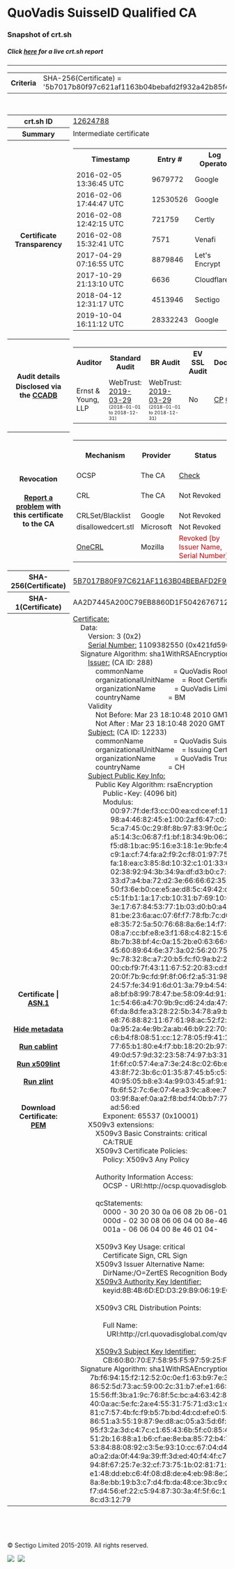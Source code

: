# QuoVadis SuisseID Qualified CA
### Snapshot of crt.sh
##### Click [here](https://crt.sh/?q=5B7017B80F97C621AF1163B04BEBAFD2F932A42B85F4B9FEC71B38609F564922) for a live crt.sh report

---
<!DOCTYPE HTML PUBLIC "-//W3C//DTD HTML 4.0 Transitional//EN">
<HTML>

<BODY>

<TABLE>
  <TR>
    <TH class="outer">Criteria</TH>
    <TD class="outer">SHA-256(Certificate) = '5b7017b80f97c621af1163b04bebafd2f932a42b85f4b9fec71b38609f564922'</TD>
  </TR>
</TABLE>
<BR>
<TABLE>
  <TR>
    <TH class="outer">crt.sh ID</TH>
    <TD class="outer"><A href="?id=12624788">12624788</A></TD>
  </TR>
  <TR>
    <TH class="outer">Summary</TH>
    <TD class="outer">Intermediate certificate</TD>
  </TR>
  <TR>
    <TH class="outer">Certificate<BR>Transparency</TH>
    <TD class="outer">
<TABLE class="options" style="margin-left:0px">
  <TR>
    <TH>Timestamp</TH>
    <TH>Entry #</TH>
    <TH>Log Operator</TH>
    <TH>Log URL</TH>
  </TR>
  <TR>
    <TD>2016-02-05&nbsp; <FONT class="small">13:36:45 UTC</FONT></TD>
    <TD>9679772</TD>
    <TD>Google</TD>
    <TD>https://ct.googleapis.com/rocketeer</TD>
  </TR>
  <TR>
    <TD>2016-02-06&nbsp; <FONT class="small">17:44:47 UTC</FONT></TD>
    <TD>12530526</TD>
    <TD>Google</TD>
    <TD>https://ct.googleapis.com/pilot</TD>
  </TR>
  <TR>
    <TD>2016-02-08&nbsp; <FONT class="small">12:42:15 UTC</FONT></TD>
    <TD>721759</TD>
    <TD>Certly</TD>
    <TD>https://log.certly.io</TD>
  </TR>
  <TR>
    <TD>2016-02-08&nbsp; <FONT class="small">15:32:41 UTC</FONT></TD>
    <TD>7571</TD>
    <TD>Venafi</TD>
    <TD>https://ctlog.api.venafi.com</TD>
  </TR>
  <TR>
    <TD>2017-04-29&nbsp; <FONT class="small">07:16:55 UTC</FONT></TD>
    <TD>8879846</TD>
    <TD>Let's Encrypt</TD>
    <TD>https://clicky.ct.letsencrypt.org</TD>
  </TR>
  <TR>
    <TD>2017-10-29&nbsp; <FONT class="small">21:13:10 UTC</FONT></TD>
    <TD>6636</TD>
    <TD>Cloudflare</TD>
    <TD>https://ct.cloudflare.com/logs/nimbus2020</TD>
  </TR>
  <TR>
    <TD>2018-04-12&nbsp; <FONT class="small">12:31:17 UTC</FONT></TD>
    <TD>4513946</TD>
    <TD>Sectigo</TD>
    <TD>https://dodo.ct.comodo.com</TD>
  </TR>
  <TR>
    <TD>2019-10-04&nbsp; <FONT class="small">16:11:12 UTC</FONT></TD>
    <TD>28332243</TD>
    <TD>Google</TD>
    <TD>https://ct.googleapis.com/logs/argon2020</TD>
  </TR>
</TABLE>
    </TD>
  </TR>
  <TR>
    <TH class="outer">Audit details<BR>
      <DIV class="small" style="padding-top:3px">Disclosed via the
        <A href="//ccadb-public.secure.force.com/mozilla/PublicAllIntermediateCerts" target="_blank">CCADB</A></DIV>
    </TH>
    <TD class="outer">
<TABLE class="options" style="margin-left:0px">
  <TR>
    <TH>Auditor</TH>
    <TH>Standard Audit</TH>
    <TH>BR Audit</TH>
    <TH>EV SSL Audit</TH>
    <TH>Documents</TH>
    <TH>CCADB</TH>
    <TH>Root Owner / Certificate</TH>
  </TR>
  <TR>
    <TD style="vertical-align:middle">Ernst & Young, LLP</TD>
    <TD>WebTrust:
      <A href="https://www.cpacanada.ca/generichandlers/CPACHandler.ashx?attachmentid=227627" target="_blank">2019-03-29</A>
      <BR><FONT style="font-size:8pt">(2018-01-01 to 2018-12-31)</FONT></TD>
    <TD>WebTrust:
      <A href="https://www.cpacanada.ca/generichandlers/CPACHandler.ashx?attachmentid=227628" target="_blank">2019-03-29</A>
      <BR><FONT style="font-size:8pt">(2018-01-01 to 2018-12-31)</FONT></TD>
    <TD>No    <TD>
      <A href="https://www.quovadisglobal.com/~/media/Files/Repository/QV_RCA1_RCA3_CPCPS_V4_25.ashx" target="blank">CP</A>
      <A href="https://www.quovadisglobal.com/~/media/Files/Repository/QV_RCA2_CPCPS_v2.5.ashx" target="blank">CPS</A>
    </TD>
    <TD><A href="//ccadb.force.com/001o000000rFwkgAAC" target="_blank">001o000000rFwkgAAC</A></TD>
    <TD><A href="/?id=8878">QuoVadis</A></TD>
  </TR>
</TABLE>
    </TD>
  </TR>
  <TR>
    <TH class="outer">Revocation<BR><BR>
      <DIV class="small" style="padding-top:3px"><A href="?id=12624788&opt=problemreporting">Report a problem</A> with<BR>this certificate to the CA</DIV></TH>
    <TD class="outer">
      <TABLE class="options" style="margin-left:0px">
        <TR>
          <TH>Mechanism</TH>
          <TH>Provider</TH>
          <TH>Status</TH>
          <TH>Revocation Date</TH>
          <TH>Last Observed in CRL</TH>
          <TH>Last Checked <SPAN style="color:#CC0000;vertical-align:middle;font-size:70%;font-weight:normal">(Error)</SPAN></TH>
        </TR>
        <TR>
          <TD>OCSP</TD>
          <TD>The CA</TD>
          <TD><A href="?id=12624788&opt=ocsp">Check</A></TD>
          <TD><SPAN style="color:#888888">?</SPAN></TD>
          <TD><SPAN style="color:#888888">n/a</SPAN></TD>
          <TD><SPAN style="color:#888888">?</SPAN></TD>
        </TR>
        <TR>
          <TD>CRL</TD>
          <TD>The CA</TD>
          <TD>Not Revoked</TD><TD><SPAN style="color:#888888">n/a</SPAN></TD><TD><SPAN style="color:#888888">n/a</SPAN></TD><TD>2019-12-04&nbsp; <FONT class="small">20:05:09 UTC</FONT></TD>
        </TR>
        <TR>
          <TD>CRLSet/Blacklist</TD>
          <TD>Google</TD>
          <TD>Not Revoked</TD>
          <TD><SPAN style="color:#888888">n/a</SPAN></TD>
          <TD><SPAN style="color:#888888">n/a</SPAN></TD>
          <TD><SPAN style="color:#888888">n/a</SPAN></TD>
        </TR>
        <TR>
          <TD>disallowedcert.stl</TD>
          <TD>Microsoft</TD>
          <TD>Not Revoked</TD>
          <TD><SPAN style="color:#888888">n/a</SPAN></TD>
          <TD><SPAN style="color:#888888">n/a</SPAN></TD>
          <TD><SPAN style="color:#888888">n/a</SPAN></TD>
        </TR>
        <TR>
          <TD><A href="/mozilla-onecrl" target="_blank">OneCRL</A></TD>
          <TD>Mozilla</TD>
          <TD><SPAN style="color:#CC0000">Revoked [by Issuer Name, Serial Number]</SPAN></TD><TD><SPAN style="color:#888888">Unknown</SPAN></TD>
          <TD><SPAN style="color:#888888">n/a</SPAN></TD>
          <TD><SPAN style="color:#888888">n/a</SPAN></TD>
        </TR>
      </TABLE>
    </TD>
  </TR>
  <TR>
    <TH class="outer">SHA-256(Certificate)</TH>
    <TD class="outer"><A href="//censys.io/certificates/5b7017b80f97c621af1163b04bebafd2f932a42b85f4b9fec71b38609f564922">5B7017B80F97C621AF1163B04BEBAFD2F932A42B85F4B9FEC71B38609F564922</A></TD>
  </TR>
  <TR>
    <TH class="outer">SHA-1(Certificate)</TH>
    <TD class="outer">AA2D7445A200C79EB8860D1F5042676712269920</TD>
  </TR>
  <TR>
    <TH class="outer">Certificate | <A href="?asn1=12624788">ASN.1</A>
      <SPAN class="small"><BR>
      <BR><BR><A href="?id=12624788&opt=nometadata">Hide metadata</A>
      <BR><BR><A href="?id=12624788&opt=cablint">Run cablint</A>
      <BR><BR><A href="?id=12624788&opt=x509lint">Run x509lint</A>
      <BR><BR><A href="?id=12624788&opt=zlint">Run zlint</A>
      <BR><BR><BR>Download Certificate: <A href="?d=12624788">PEM</A>
      </SPAN>
    </TH>
    <TD class="text"><A href="?d=12624788">Certificate:</A><BR>&nbsp;&nbsp;&nbsp;&nbsp;Data:<BR>&nbsp;&nbsp;&nbsp;&nbsp;&nbsp;&nbsp;&nbsp;&nbsp;Version:&nbsp;3&nbsp;(0x2)<BR>&nbsp;&nbsp;&nbsp;&nbsp;&nbsp;&nbsp;&nbsp;&nbsp;<A href="?serial=421fd596">Serial&nbsp;Number:</A>&nbsp;1109382550&nbsp;(0x421fd596)<BR>&nbsp;&nbsp;&nbsp;&nbsp;Signature&nbsp;Algorithm:&nbsp;sha1WithRSAEncryption<BR>&nbsp;&nbsp;&nbsp;&nbsp;&nbsp;&nbsp;&nbsp;&nbsp;<A href="?caid=288">Issuer:</A> <SPAN class="small">(CA ID: 288)</SPAN><BR>&nbsp;&nbsp;&nbsp;&nbsp;&nbsp;&nbsp;&nbsp;&nbsp;&nbsp;&nbsp;&nbsp;&nbsp;commonName&nbsp;&nbsp;&nbsp;&nbsp;&nbsp;&nbsp;&nbsp;&nbsp;&nbsp;&nbsp;&nbsp;&nbsp;&nbsp;&nbsp;&nbsp;&nbsp;=&nbsp;QuoVadis&nbsp;Root&nbsp;Certification&nbsp;Authority<BR>&nbsp;&nbsp;&nbsp;&nbsp;&nbsp;&nbsp;&nbsp;&nbsp;&nbsp;&nbsp;&nbsp;&nbsp;organizationalUnitName&nbsp;&nbsp;&nbsp;&nbsp;=&nbsp;Root&nbsp;Certification&nbsp;Authority<BR>&nbsp;&nbsp;&nbsp;&nbsp;&nbsp;&nbsp;&nbsp;&nbsp;&nbsp;&nbsp;&nbsp;&nbsp;organizationName&nbsp;&nbsp;&nbsp;&nbsp;&nbsp;&nbsp;&nbsp;&nbsp;&nbsp;&nbsp;=&nbsp;QuoVadis&nbsp;Limited<BR>&nbsp;&nbsp;&nbsp;&nbsp;&nbsp;&nbsp;&nbsp;&nbsp;&nbsp;&nbsp;&nbsp;&nbsp;countryName&nbsp;&nbsp;&nbsp;&nbsp;&nbsp;&nbsp;&nbsp;&nbsp;&nbsp;&nbsp;&nbsp;&nbsp;&nbsp;&nbsp;&nbsp;=&nbsp;BM<BR>&nbsp;&nbsp;&nbsp;&nbsp;&nbsp;&nbsp;&nbsp;&nbsp;Validity<BR>&nbsp;&nbsp;&nbsp;&nbsp;&nbsp;&nbsp;&nbsp;&nbsp;&nbsp;&nbsp;&nbsp;&nbsp;Not&nbsp;Before:&nbsp;Mar&nbsp;23&nbsp;18:10:48&nbsp;2010&nbsp;GMT<BR>&nbsp;&nbsp;&nbsp;&nbsp;&nbsp;&nbsp;&nbsp;&nbsp;&nbsp;&nbsp;&nbsp;&nbsp;Not&nbsp;After&nbsp;:&nbsp;Mar&nbsp;23&nbsp;18:10:48&nbsp;2020&nbsp;GMT<BR>&nbsp;&nbsp;&nbsp;&nbsp;&nbsp;&nbsp;&nbsp;&nbsp;<A href="?caid=12233">Subject:</A> <SPAN class="small">(CA ID: 12233)</SPAN><BR>&nbsp;&nbsp;&nbsp;&nbsp;&nbsp;&nbsp;&nbsp;&nbsp;&nbsp;&nbsp;&nbsp;&nbsp;commonName&nbsp;&nbsp;&nbsp;&nbsp;&nbsp;&nbsp;&nbsp;&nbsp;&nbsp;&nbsp;&nbsp;&nbsp;&nbsp;&nbsp;&nbsp;&nbsp;=&nbsp;QuoVadis&nbsp;SuisseID&nbsp;Qualified&nbsp;CA<BR>&nbsp;&nbsp;&nbsp;&nbsp;&nbsp;&nbsp;&nbsp;&nbsp;&nbsp;&nbsp;&nbsp;&nbsp;organizationalUnitName&nbsp;&nbsp;&nbsp;&nbsp;=&nbsp;Issuing&nbsp;Certification&nbsp;Authority<BR>&nbsp;&nbsp;&nbsp;&nbsp;&nbsp;&nbsp;&nbsp;&nbsp;&nbsp;&nbsp;&nbsp;&nbsp;organizationName&nbsp;&nbsp;&nbsp;&nbsp;&nbsp;&nbsp;&nbsp;&nbsp;&nbsp;&nbsp;=&nbsp;QuoVadis&nbsp;Trustlink&nbsp;Switzerland&nbsp;Ltd.<BR>&nbsp;&nbsp;&nbsp;&nbsp;&nbsp;&nbsp;&nbsp;&nbsp;&nbsp;&nbsp;&nbsp;&nbsp;countryName&nbsp;&nbsp;&nbsp;&nbsp;&nbsp;&nbsp;&nbsp;&nbsp;&nbsp;&nbsp;&nbsp;&nbsp;&nbsp;&nbsp;&nbsp;=&nbsp;CH<BR>&nbsp;&nbsp;&nbsp;&nbsp;&nbsp;&nbsp;&nbsp;&nbsp;<A href="?spkisha256=d7be2e387d4cef15aec9b3bba1543f4a21be7b9ea2f07d110b684e745d9bdfd1">Subject&nbsp;Public&nbsp;Key&nbsp;Info:</A><BR>&nbsp;&nbsp;&nbsp;&nbsp;&nbsp;&nbsp;&nbsp;&nbsp;&nbsp;&nbsp;&nbsp;&nbsp;Public&nbsp;Key&nbsp;Algorithm:&nbsp;rsaEncryption<BR>&nbsp;&nbsp;&nbsp;&nbsp;&nbsp;&nbsp;&nbsp;&nbsp;&nbsp;&nbsp;&nbsp;&nbsp;&nbsp;&nbsp;&nbsp;&nbsp;Public-Key:&nbsp;(4096&nbsp;bit)<BR>&nbsp;&nbsp;&nbsp;&nbsp;&nbsp;&nbsp;&nbsp;&nbsp;&nbsp;&nbsp;&nbsp;&nbsp;&nbsp;&nbsp;&nbsp;&nbsp;Modulus:<BR>&nbsp;&nbsp;&nbsp;&nbsp;&nbsp;&nbsp;&nbsp;&nbsp;&nbsp;&nbsp;&nbsp;&nbsp;&nbsp;&nbsp;&nbsp;&nbsp;&nbsp;&nbsp;&nbsp;&nbsp;00:97:7f:de:f3:cc:00:ea:cd:ce:ef:11:49:7c:6d:<BR>&nbsp;&nbsp;&nbsp;&nbsp;&nbsp;&nbsp;&nbsp;&nbsp;&nbsp;&nbsp;&nbsp;&nbsp;&nbsp;&nbsp;&nbsp;&nbsp;&nbsp;&nbsp;&nbsp;&nbsp;98:a4:46:82:45:e1:00:2a:f6:47:c0:b3:82:87:e1:<BR>&nbsp;&nbsp;&nbsp;&nbsp;&nbsp;&nbsp;&nbsp;&nbsp;&nbsp;&nbsp;&nbsp;&nbsp;&nbsp;&nbsp;&nbsp;&nbsp;&nbsp;&nbsp;&nbsp;&nbsp;5c:a7:45:0c:29:8f:8b:97:83:9f:0c:29:64:8b:54:<BR>&nbsp;&nbsp;&nbsp;&nbsp;&nbsp;&nbsp;&nbsp;&nbsp;&nbsp;&nbsp;&nbsp;&nbsp;&nbsp;&nbsp;&nbsp;&nbsp;&nbsp;&nbsp;&nbsp;&nbsp;a5:14:3c:06:87:f1:bf:18:34:9b:06:2a:d5:9f:17:<BR>&nbsp;&nbsp;&nbsp;&nbsp;&nbsp;&nbsp;&nbsp;&nbsp;&nbsp;&nbsp;&nbsp;&nbsp;&nbsp;&nbsp;&nbsp;&nbsp;&nbsp;&nbsp;&nbsp;&nbsp;f5:d8:1b:ac:95:16:e3:18:1e:9b:fe:44:e3:46:28:<BR>&nbsp;&nbsp;&nbsp;&nbsp;&nbsp;&nbsp;&nbsp;&nbsp;&nbsp;&nbsp;&nbsp;&nbsp;&nbsp;&nbsp;&nbsp;&nbsp;&nbsp;&nbsp;&nbsp;&nbsp;c9:1a:cf:74:fa:a2:f9:2c:f8:01:97:75:ca:ed:df:<BR>&nbsp;&nbsp;&nbsp;&nbsp;&nbsp;&nbsp;&nbsp;&nbsp;&nbsp;&nbsp;&nbsp;&nbsp;&nbsp;&nbsp;&nbsp;&nbsp;&nbsp;&nbsp;&nbsp;&nbsp;fa:18:ea:c3:85:8d:10:32:c1:01:33:6f:d3:16:25:<BR>&nbsp;&nbsp;&nbsp;&nbsp;&nbsp;&nbsp;&nbsp;&nbsp;&nbsp;&nbsp;&nbsp;&nbsp;&nbsp;&nbsp;&nbsp;&nbsp;&nbsp;&nbsp;&nbsp;&nbsp;02:38:92:94:3b:34:9a:df:d3:b0:c7:e6:a3:70:eb:<BR>&nbsp;&nbsp;&nbsp;&nbsp;&nbsp;&nbsp;&nbsp;&nbsp;&nbsp;&nbsp;&nbsp;&nbsp;&nbsp;&nbsp;&nbsp;&nbsp;&nbsp;&nbsp;&nbsp;&nbsp;33:d7:a4:ba:72:d2:3e:66:66:62:35:c2:8d:f2:70:<BR>&nbsp;&nbsp;&nbsp;&nbsp;&nbsp;&nbsp;&nbsp;&nbsp;&nbsp;&nbsp;&nbsp;&nbsp;&nbsp;&nbsp;&nbsp;&nbsp;&nbsp;&nbsp;&nbsp;&nbsp;50:f3:6e:b0:ce:e5:ae:d8:5c:49:42:de:95:47:72:<BR>&nbsp;&nbsp;&nbsp;&nbsp;&nbsp;&nbsp;&nbsp;&nbsp;&nbsp;&nbsp;&nbsp;&nbsp;&nbsp;&nbsp;&nbsp;&nbsp;&nbsp;&nbsp;&nbsp;&nbsp;c5:1f:b1:1a:17:cb:10:31:b7:69:10:63:57:78:68:<BR>&nbsp;&nbsp;&nbsp;&nbsp;&nbsp;&nbsp;&nbsp;&nbsp;&nbsp;&nbsp;&nbsp;&nbsp;&nbsp;&nbsp;&nbsp;&nbsp;&nbsp;&nbsp;&nbsp;&nbsp;3e:17:67:84:53:77:1b:03:d0:b0:a4:90:36:4d:9a:<BR>&nbsp;&nbsp;&nbsp;&nbsp;&nbsp;&nbsp;&nbsp;&nbsp;&nbsp;&nbsp;&nbsp;&nbsp;&nbsp;&nbsp;&nbsp;&nbsp;&nbsp;&nbsp;&nbsp;&nbsp;81:be:23:6a:ac:07:6f:f7:78:fb:7c:d0:a3:8e:1a:<BR>&nbsp;&nbsp;&nbsp;&nbsp;&nbsp;&nbsp;&nbsp;&nbsp;&nbsp;&nbsp;&nbsp;&nbsp;&nbsp;&nbsp;&nbsp;&nbsp;&nbsp;&nbsp;&nbsp;&nbsp;e8:35:72:5a:50:76:68:8a:6e:14:f7:60:7a:82:a5:<BR>&nbsp;&nbsp;&nbsp;&nbsp;&nbsp;&nbsp;&nbsp;&nbsp;&nbsp;&nbsp;&nbsp;&nbsp;&nbsp;&nbsp;&nbsp;&nbsp;&nbsp;&nbsp;&nbsp;&nbsp;08:a7:cc:bf:e8:e3:f1:68:c4:82:15:6b:e9:75:a0:<BR>&nbsp;&nbsp;&nbsp;&nbsp;&nbsp;&nbsp;&nbsp;&nbsp;&nbsp;&nbsp;&nbsp;&nbsp;&nbsp;&nbsp;&nbsp;&nbsp;&nbsp;&nbsp;&nbsp;&nbsp;8b:7b:38:bf:4c:0a:15:2b:e0:63:66:02:f3:a3:fe:<BR>&nbsp;&nbsp;&nbsp;&nbsp;&nbsp;&nbsp;&nbsp;&nbsp;&nbsp;&nbsp;&nbsp;&nbsp;&nbsp;&nbsp;&nbsp;&nbsp;&nbsp;&nbsp;&nbsp;&nbsp;45:60:89:64:6e:37:3a:02:56:20:75:05:35:c0:16:<BR>&nbsp;&nbsp;&nbsp;&nbsp;&nbsp;&nbsp;&nbsp;&nbsp;&nbsp;&nbsp;&nbsp;&nbsp;&nbsp;&nbsp;&nbsp;&nbsp;&nbsp;&nbsp;&nbsp;&nbsp;9c:78:32:8c:a7:20:b5:fc:f0:9a:b2:28:d9:4e:4b:<BR>&nbsp;&nbsp;&nbsp;&nbsp;&nbsp;&nbsp;&nbsp;&nbsp;&nbsp;&nbsp;&nbsp;&nbsp;&nbsp;&nbsp;&nbsp;&nbsp;&nbsp;&nbsp;&nbsp;&nbsp;00:cb:f9:7f:43:11:67:52:20:83:cd:fe:23:0c:61:<BR>&nbsp;&nbsp;&nbsp;&nbsp;&nbsp;&nbsp;&nbsp;&nbsp;&nbsp;&nbsp;&nbsp;&nbsp;&nbsp;&nbsp;&nbsp;&nbsp;&nbsp;&nbsp;&nbsp;&nbsp;20:0f:7b:9c:fd:9f:8f:06:f2:a5:31:98:e4:71:91:<BR>&nbsp;&nbsp;&nbsp;&nbsp;&nbsp;&nbsp;&nbsp;&nbsp;&nbsp;&nbsp;&nbsp;&nbsp;&nbsp;&nbsp;&nbsp;&nbsp;&nbsp;&nbsp;&nbsp;&nbsp;24:57:fe:34:91:6d:01:3a:79:b4:54:35:3f:ca:8a:<BR>&nbsp;&nbsp;&nbsp;&nbsp;&nbsp;&nbsp;&nbsp;&nbsp;&nbsp;&nbsp;&nbsp;&nbsp;&nbsp;&nbsp;&nbsp;&nbsp;&nbsp;&nbsp;&nbsp;&nbsp;a8:bf:b8:99:78:47:be:58:09:4d:91:cb:07:fb:cc:<BR>&nbsp;&nbsp;&nbsp;&nbsp;&nbsp;&nbsp;&nbsp;&nbsp;&nbsp;&nbsp;&nbsp;&nbsp;&nbsp;&nbsp;&nbsp;&nbsp;&nbsp;&nbsp;&nbsp;&nbsp;1c:54:66:a4:70:9b:9c:d6:24:da:47:c2:99:04:25:<BR>&nbsp;&nbsp;&nbsp;&nbsp;&nbsp;&nbsp;&nbsp;&nbsp;&nbsp;&nbsp;&nbsp;&nbsp;&nbsp;&nbsp;&nbsp;&nbsp;&nbsp;&nbsp;&nbsp;&nbsp;6f:da:8d:fe:a3:28:22:5b:34:78:a9:be:8f:83:3c:<BR>&nbsp;&nbsp;&nbsp;&nbsp;&nbsp;&nbsp;&nbsp;&nbsp;&nbsp;&nbsp;&nbsp;&nbsp;&nbsp;&nbsp;&nbsp;&nbsp;&nbsp;&nbsp;&nbsp;&nbsp;e8:76:88:82:11:67:61:98:ac:52:f2:d5:1f:b5:de:<BR>&nbsp;&nbsp;&nbsp;&nbsp;&nbsp;&nbsp;&nbsp;&nbsp;&nbsp;&nbsp;&nbsp;&nbsp;&nbsp;&nbsp;&nbsp;&nbsp;&nbsp;&nbsp;&nbsp;&nbsp;0a:95:2a:4e:9b:2a:ab:46:b9:22:70:a4:9f:2f:39:<BR>&nbsp;&nbsp;&nbsp;&nbsp;&nbsp;&nbsp;&nbsp;&nbsp;&nbsp;&nbsp;&nbsp;&nbsp;&nbsp;&nbsp;&nbsp;&nbsp;&nbsp;&nbsp;&nbsp;&nbsp;c6:b4:f8:08:51:cc:12:78:05:f9:41:19:8a:58:54:<BR>&nbsp;&nbsp;&nbsp;&nbsp;&nbsp;&nbsp;&nbsp;&nbsp;&nbsp;&nbsp;&nbsp;&nbsp;&nbsp;&nbsp;&nbsp;&nbsp;&nbsp;&nbsp;&nbsp;&nbsp;77:65:b1:80:e4:f7:bb:18:20:2b:97:16:fc:f3:55:<BR>&nbsp;&nbsp;&nbsp;&nbsp;&nbsp;&nbsp;&nbsp;&nbsp;&nbsp;&nbsp;&nbsp;&nbsp;&nbsp;&nbsp;&nbsp;&nbsp;&nbsp;&nbsp;&nbsp;&nbsp;49:0d:57:9d:32:23:58:74:97:b3:31:b7:65:d3:da:<BR>&nbsp;&nbsp;&nbsp;&nbsp;&nbsp;&nbsp;&nbsp;&nbsp;&nbsp;&nbsp;&nbsp;&nbsp;&nbsp;&nbsp;&nbsp;&nbsp;&nbsp;&nbsp;&nbsp;&nbsp;1f:6f:c0:57:4e:a7:3e:24:8c:02:6b:e1:e2:7c:2a:<BR>&nbsp;&nbsp;&nbsp;&nbsp;&nbsp;&nbsp;&nbsp;&nbsp;&nbsp;&nbsp;&nbsp;&nbsp;&nbsp;&nbsp;&nbsp;&nbsp;&nbsp;&nbsp;&nbsp;&nbsp;43:8f:72:3b:6c:01:35:87:45:b5:c5:0b:e9:0a:60:<BR>&nbsp;&nbsp;&nbsp;&nbsp;&nbsp;&nbsp;&nbsp;&nbsp;&nbsp;&nbsp;&nbsp;&nbsp;&nbsp;&nbsp;&nbsp;&nbsp;&nbsp;&nbsp;&nbsp;&nbsp;40:95:05:b8:e3:4a:99:03:45:af:91:f7:4c:fd:76:<BR>&nbsp;&nbsp;&nbsp;&nbsp;&nbsp;&nbsp;&nbsp;&nbsp;&nbsp;&nbsp;&nbsp;&nbsp;&nbsp;&nbsp;&nbsp;&nbsp;&nbsp;&nbsp;&nbsp;&nbsp;fb:6f:52:7c:6e:07:4e:a3:9c:a8:ee:74:bd:8f:30:<BR>&nbsp;&nbsp;&nbsp;&nbsp;&nbsp;&nbsp;&nbsp;&nbsp;&nbsp;&nbsp;&nbsp;&nbsp;&nbsp;&nbsp;&nbsp;&nbsp;&nbsp;&nbsp;&nbsp;&nbsp;03:9f:8a:ef:0a:a2:f8:bd:f4:0b:b7:77:e4:24:04:<BR>&nbsp;&nbsp;&nbsp;&nbsp;&nbsp;&nbsp;&nbsp;&nbsp;&nbsp;&nbsp;&nbsp;&nbsp;&nbsp;&nbsp;&nbsp;&nbsp;&nbsp;&nbsp;&nbsp;&nbsp;ad:56:ed<BR>&nbsp;&nbsp;&nbsp;&nbsp;&nbsp;&nbsp;&nbsp;&nbsp;&nbsp;&nbsp;&nbsp;&nbsp;&nbsp;&nbsp;&nbsp;&nbsp;Exponent:&nbsp;65537&nbsp;(0x10001)<BR>&nbsp;&nbsp;&nbsp;&nbsp;&nbsp;&nbsp;&nbsp;&nbsp;X509v3&nbsp;extensions:<BR>&nbsp;&nbsp;&nbsp;&nbsp;&nbsp;&nbsp;&nbsp;&nbsp;&nbsp;&nbsp;&nbsp;&nbsp;X509v3&nbsp;Basic&nbsp;Constraints:&nbsp;critical<BR>&nbsp;&nbsp;&nbsp;&nbsp;&nbsp;&nbsp;&nbsp;&nbsp;&nbsp;&nbsp;&nbsp;&nbsp;&nbsp;&nbsp;&nbsp;&nbsp;CA:TRUE<BR>&nbsp;&nbsp;&nbsp;&nbsp;&nbsp;&nbsp;&nbsp;&nbsp;&nbsp;&nbsp;&nbsp;&nbsp;X509v3&nbsp;Certificate&nbsp;Policies:&nbsp;<BR>&nbsp;&nbsp;&nbsp;&nbsp;&nbsp;&nbsp;&nbsp;&nbsp;&nbsp;&nbsp;&nbsp;&nbsp;&nbsp;&nbsp;&nbsp;&nbsp;Policy:&nbsp;X509v3&nbsp;Any&nbsp;Policy<BR><BR>&nbsp;&nbsp;&nbsp;&nbsp;&nbsp;&nbsp;&nbsp;&nbsp;&nbsp;&nbsp;&nbsp;&nbsp;Authority&nbsp;Information&nbsp;Access:&nbsp;<BR>&nbsp;&nbsp;&nbsp;&nbsp;&nbsp;&nbsp;&nbsp;&nbsp;&nbsp;&nbsp;&nbsp;&nbsp;&nbsp;&nbsp;&nbsp;&nbsp;OCSP&nbsp;-&nbsp;URI:http://ocsp.quovadisglobal.com<BR><BR>&nbsp;&nbsp;&nbsp;&nbsp;&nbsp;&nbsp;&nbsp;&nbsp;&nbsp;&nbsp;&nbsp;&nbsp;qcStatements:&nbsp;<BR>&nbsp;&nbsp;&nbsp;&nbsp;&nbsp;&nbsp;&nbsp;&nbsp;&nbsp;&nbsp;&nbsp;&nbsp;&nbsp;&nbsp;&nbsp;&nbsp;0000&nbsp;-&nbsp;30&nbsp;20&nbsp;30&nbsp;0a&nbsp;06&nbsp;08&nbsp;2b&nbsp;06-01&nbsp;05&nbsp;05&nbsp;07&nbsp;0b&nbsp;&nbsp;&nbsp;0&nbsp;0...+......<BR>&nbsp;&nbsp;&nbsp;&nbsp;&nbsp;&nbsp;&nbsp;&nbsp;&nbsp;&nbsp;&nbsp;&nbsp;&nbsp;&nbsp;&nbsp;&nbsp;000d&nbsp;-&nbsp;02&nbsp;30&nbsp;08&nbsp;06&nbsp;06&nbsp;04&nbsp;00&nbsp;8e-46&nbsp;01&nbsp;01&nbsp;30&nbsp;08&nbsp;&nbsp;&nbsp;.0......F..0.<BR>&nbsp;&nbsp;&nbsp;&nbsp;&nbsp;&nbsp;&nbsp;&nbsp;&nbsp;&nbsp;&nbsp;&nbsp;&nbsp;&nbsp;&nbsp;&nbsp;001a&nbsp;-&nbsp;06&nbsp;06&nbsp;04&nbsp;00&nbsp;8e&nbsp;46&nbsp;01&nbsp;04-&nbsp;&nbsp;&nbsp;&nbsp;&nbsp;&nbsp;&nbsp;&nbsp;&nbsp;&nbsp;&nbsp;&nbsp;&nbsp;&nbsp;&nbsp;&nbsp;&nbsp;.....F..<BR><BR>&nbsp;&nbsp;&nbsp;&nbsp;&nbsp;&nbsp;&nbsp;&nbsp;&nbsp;&nbsp;&nbsp;&nbsp;X509v3&nbsp;Key&nbsp;Usage:&nbsp;critical<BR>&nbsp;&nbsp;&nbsp;&nbsp;&nbsp;&nbsp;&nbsp;&nbsp;&nbsp;&nbsp;&nbsp;&nbsp;&nbsp;&nbsp;&nbsp;&nbsp;Certificate&nbsp;Sign,&nbsp;CRL&nbsp;Sign<BR>&nbsp;&nbsp;&nbsp;&nbsp;&nbsp;&nbsp;&nbsp;&nbsp;&nbsp;&nbsp;&nbsp;&nbsp;X509v3&nbsp;Issuer&nbsp;Alternative&nbsp;Name:&nbsp;<BR>&nbsp;&nbsp;&nbsp;&nbsp;&nbsp;&nbsp;&nbsp;&nbsp;&nbsp;&nbsp;&nbsp;&nbsp;&nbsp;&nbsp;&nbsp;&nbsp;DirName:/O=ZertES&nbsp;Recognition&nbsp;Body:&nbsp;KPMG&nbsp;AG<BR>&nbsp;&nbsp;&nbsp;&nbsp;&nbsp;&nbsp;&nbsp;&nbsp;&nbsp;&nbsp;&nbsp;&nbsp;<A href="?ski=8b4b6dedd329b90619ec3939a9f097846acbefdf">X509v3&nbsp;Authority&nbsp;Key&nbsp;Identifier:</A><BR>&nbsp;&nbsp;&nbsp;&nbsp;&nbsp;&nbsp;&nbsp;&nbsp;&nbsp;&nbsp;&nbsp;&nbsp;&nbsp;&nbsp;&nbsp;&nbsp;keyid:8B:4B:6D:ED:D3:29:B9:06:19:EC:39:39:A9:F0:97:84:6A:CB:EF:DF<BR><BR>&nbsp;&nbsp;&nbsp;&nbsp;&nbsp;&nbsp;&nbsp;&nbsp;&nbsp;&nbsp;&nbsp;&nbsp;X509v3&nbsp;CRL&nbsp;Distribution&nbsp;Points:&nbsp;<BR><BR>&nbsp;&nbsp;&nbsp;&nbsp;&nbsp;&nbsp;&nbsp;&nbsp;&nbsp;&nbsp;&nbsp;&nbsp;&nbsp;&nbsp;&nbsp;&nbsp;Full&nbsp;Name:<BR>&nbsp;&nbsp;&nbsp;&nbsp;&nbsp;&nbsp;&nbsp;&nbsp;&nbsp;&nbsp;&nbsp;&nbsp;&nbsp;&nbsp;&nbsp;&nbsp;&nbsp;&nbsp;URI:http://crl.quovadisglobal.com/qvrca.crl<BR><BR>&nbsp;&nbsp;&nbsp;&nbsp;&nbsp;&nbsp;&nbsp;&nbsp;&nbsp;&nbsp;&nbsp;&nbsp;<A href="?ski=cb60b070e75895f5975925f6bc206d948c446e9f">X509v3&nbsp;Subject&nbsp;Key&nbsp;Identifier:</A><BR>&nbsp;&nbsp;&nbsp;&nbsp;&nbsp;&nbsp;&nbsp;&nbsp;&nbsp;&nbsp;&nbsp;&nbsp;&nbsp;&nbsp;&nbsp;&nbsp;CB:60:B0:70:E7:58:95:F5:97:59:25:F6:BC:20:6D:94:8C:44:6E:9F<BR>&nbsp;&nbsp;&nbsp;&nbsp;Signature&nbsp;Algorithm:&nbsp;sha1WithRSAEncryption<BR>&nbsp;&nbsp;&nbsp;&nbsp;&nbsp;&nbsp;&nbsp;&nbsp;&nbsp;7b:f6:94:15:f2:12:52:0c:0e:f1:63:b9:7e:3a:f8:67:b2:02:<BR>&nbsp;&nbsp;&nbsp;&nbsp;&nbsp;&nbsp;&nbsp;&nbsp;&nbsp;86:52:5d:73:ac:59:00:2c:31:b7:ef:e1:66:19:41:a2:b0:59:<BR>&nbsp;&nbsp;&nbsp;&nbsp;&nbsp;&nbsp;&nbsp;&nbsp;&nbsp;15:56:ff:3b:a1:9c:76:8f:5c:bc:a4:63:42:87:61:e5:61:4d:<BR>&nbsp;&nbsp;&nbsp;&nbsp;&nbsp;&nbsp;&nbsp;&nbsp;&nbsp;40:0a:ac:5e:fc:2a:e4:55:31:75:71:d3:c1:cb:f2:96:e6:d6:<BR>&nbsp;&nbsp;&nbsp;&nbsp;&nbsp;&nbsp;&nbsp;&nbsp;&nbsp;81:c7:57:4b:fc:f9:b5:7b:bd:4d:cd:ef:e0:53:a4:72:c2:86:<BR>&nbsp;&nbsp;&nbsp;&nbsp;&nbsp;&nbsp;&nbsp;&nbsp;&nbsp;86:51:a3:55:19:87:9e:d8:ac:05:a3:5d:6f:a5:52:57:9f:14:<BR>&nbsp;&nbsp;&nbsp;&nbsp;&nbsp;&nbsp;&nbsp;&nbsp;&nbsp;95:f3:2a:3d:c4:7c:c1:65:43:6b:5f:c0:85:45:41:3f:36:b9:<BR>&nbsp;&nbsp;&nbsp;&nbsp;&nbsp;&nbsp;&nbsp;&nbsp;&nbsp;51:2b:16:88:a1:b6:cf:ae:8e:ba:85:72:b4:7d:40:a9:91:44:<BR>&nbsp;&nbsp;&nbsp;&nbsp;&nbsp;&nbsp;&nbsp;&nbsp;&nbsp;53:84:88:08:92:c3:5e:93:10:cc:67:04:d4:39:e6:7f:df:e1:<BR>&nbsp;&nbsp;&nbsp;&nbsp;&nbsp;&nbsp;&nbsp;&nbsp;&nbsp;a0:a2:da:0f:44:9a:39:ff:3d:ed:40:f4:4f:c7:9c:70:01:df:<BR>&nbsp;&nbsp;&nbsp;&nbsp;&nbsp;&nbsp;&nbsp;&nbsp;&nbsp;94:8f:67:25:7e:32:cf:73:75:1b:02:81:71:e2:3f:11:3a:c7:<BR>&nbsp;&nbsp;&nbsp;&nbsp;&nbsp;&nbsp;&nbsp;&nbsp;&nbsp;e1:48:dd:eb:c6:4f:08:d8:de:e4:eb:98:8e:23:af:bd:0e:0d:<BR>&nbsp;&nbsp;&nbsp;&nbsp;&nbsp;&nbsp;&nbsp;&nbsp;&nbsp;8a:8e:bb:19:b3:c7:d4:fb:da:48:ce:3b:c9:c2:ca:3c:aa:4a:<BR>&nbsp;&nbsp;&nbsp;&nbsp;&nbsp;&nbsp;&nbsp;&nbsp;&nbsp;f7:d4:56:ef:22:c5:94:87:30:3a:4f:5f:6c:11:20:e1:e9:1b:<BR>&nbsp;&nbsp;&nbsp;&nbsp;&nbsp;&nbsp;&nbsp;&nbsp;&nbsp;8c:d3:12:79<BR>    </TD>
  </TR>
</TABLE>

  <BR><BR><BR>

  <P class="copyright">&copy; Sectigo Limited 2015-2019. All rights reserved.</P>
  <DIV>
    <A href="https://sectigo.com/"><IMG src="/sectigo_s.png"></A>
    &nbsp;<A href="https://github.com/crtsh"><IMG src="/GitHub-Mark-32px.png"></A>
  </DIV>
</BODY>
</HTML>

